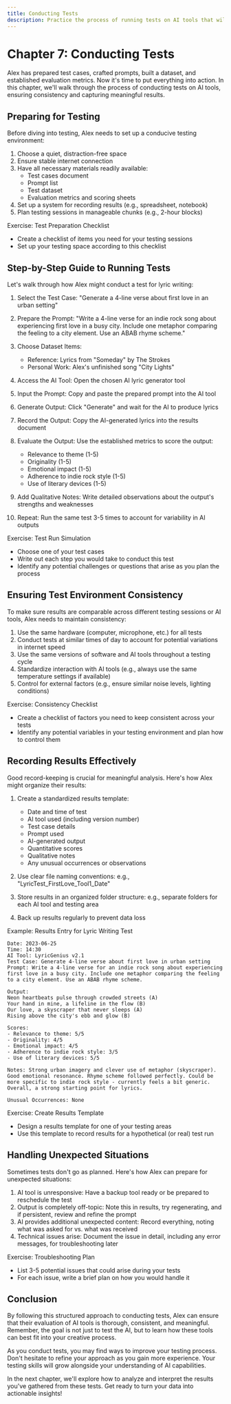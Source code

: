 ```yaml
---
title: Conducting Tests
description: Practice the process of running tests on AI tools that will yield consistent and effective results
---
```


# Chapter 7: Conducting Tests

Alex has prepared test cases, crafted prompts, built a dataset, and established evaluation metrics. Now it's time to put everything into action. In this chapter, we'll walk through the process of conducting tests on AI tools, ensuring consistency and capturing meaningful results.

## Preparing for Testing

Before diving into testing, Alex needs to set up a conducive testing environment:

1. Choose a quiet, distraction-free space
2. Ensure stable internet connection
3. Have all necessary materials readily available:
   - Test cases document
   - Prompt list
   - Test dataset
   - Evaluation metrics and scoring sheets
4. Set up a system for recording results (e.g., spreadsheet, notebook)
5. Plan testing sessions in manageable chunks (e.g., 2-hour blocks)

Exercise: Test Preparation Checklist
- Create a checklist of items you need for your testing sessions
- Set up your testing space according to this checklist

## Step-by-Step Guide to Running Tests

Let's walk through how Alex might conduct a test for lyric writing:

1. Select the Test Case: 
   "Generate a 4-line verse about first love in an urban setting"

2. Prepare the Prompt:
   "Write a 4-line verse for an indie rock song about experiencing first love in a busy city. Include one metaphor comparing the feeling to a city element. Use an ABAB rhyme scheme."

3. Choose Dataset Items:
   - Reference: Lyrics from "Someday" by The Strokes
   - Personal Work: Alex's unfinished song "City Lights"

4. Access the AI Tool:
   Open the chosen AI lyric generator tool

5. Input the Prompt:
   Copy and paste the prepared prompt into the AI tool

6. Generate Output:
   Click "Generate" and wait for the AI to produce lyrics

7. Record the Output:
   Copy the AI-generated lyrics into the results document

8. Evaluate the Output:
   Use the established metrics to score the output:
   - Relevance to theme (1-5)
   - Originality (1-5)
   - Emotional impact (1-5)
   - Adherence to indie rock style (1-5)
   - Use of literary devices (1-5)

9. Add Qualitative Notes:
   Write detailed observations about the output's strengths and weaknesses

10. Repeat:
    Run the same test 3-5 times to account for variability in AI outputs

Exercise: Test Run Simulation
- Choose one of your test cases
- Write out each step you would take to conduct this test
- Identify any potential challenges or questions that arise as you plan the process

## Ensuring Test Environment Consistency

To make sure results are comparable across different testing sessions or AI tools, Alex needs to maintain consistency:

1. Use the same hardware (computer, microphone, etc.) for all tests
2. Conduct tests at similar times of day to account for potential variations in internet speed
3. Use the same versions of software and AI tools throughout a testing cycle
4. Standardize interaction with AI tools (e.g., always use the same temperature settings if available)
5. Control for external factors (e.g., ensure similar noise levels, lighting conditions)

Exercise: Consistency Checklist
- Create a checklist of factors you need to keep consistent across your tests
- Identify any potential variables in your testing environment and plan how to control them

## Recording Results Effectively

Good record-keeping is crucial for meaningful analysis. Here's how Alex might organize their results:

1. Create a standardized results template:
   - Date and time of test
   - AI tool used (including version number)
   - Test case details
   - Prompt used
   - AI-generated output
   - Quantitative scores
   - Qualitative notes
   - Any unusual occurrences or observations

2. Use clear file naming conventions:
   e.g., "LyricTest_FirstLove_Tool1_Date"

3. Store results in an organized folder structure:
   e.g., separate folders for each AI tool and testing area

4. Back up results regularly to prevent data loss

Example: Results Entry for Lyric Writing Test

```
Date: 2023-06-25
Time: 14:30
AI Tool: LyricGenius v2.1
Test Case: Generate 4-line verse about first love in urban setting
Prompt: Write a 4-line verse for an indie rock song about experiencing first love in a busy city. Include one metaphor comparing the feeling to a city element. Use an ABAB rhyme scheme.

Output:
Neon heartbeats pulse through crowded streets (A)
Your hand in mine, a lifeline in the flow (B)
Our love, a skyscraper that never sleeps (A)
Rising above the city's ebb and glow (B)

Scores:
- Relevance to theme: 5/5
- Originality: 4/5
- Emotional impact: 4/5
- Adherence to indie rock style: 3/5
- Use of literary devices: 5/5

Notes: Strong urban imagery and clever use of metaphor (skyscraper). Good emotional resonance. Rhyme scheme followed perfectly. Could be more specific to indie rock style - currently feels a bit generic. Overall, a strong starting point for lyrics.

Unusual Occurrences: None
```

Exercise: Create Results Template
- Design a results template for one of your testing areas
- Use this template to record results for a hypothetical (or real) test run

## Handling Unexpected Situations

Sometimes tests don't go as planned. Here's how Alex can prepare for unexpected situations:

1. AI tool is unresponsive: Have a backup tool ready or be prepared to reschedule the test
2. Output is completely off-topic: Note this in results, try regenerating, and if persistent, review and refine the prompt
3. AI provides additional unexpected content: Record everything, noting what was asked for vs. what was received
4. Technical issues arise: Document the issue in detail, including any error messages, for troubleshooting later

Exercise: Troubleshooting Plan
- List 3-5 potential issues that could arise during your tests
- For each issue, write a brief plan on how you would handle it

## Conclusion

By following this structured approach to conducting tests, Alex can ensure that their evaluation of AI tools is thorough, consistent, and meaningful. Remember, the goal is not just to test the AI, but to learn how these tools can best fit into your creative process.

As you conduct tests, you may find ways to improve your testing process. Don't hesitate to refine your approach as you gain more experience. Your testing skills will grow alongside your understanding of AI capabilities.

In the next chapter, we'll explore how to analyze and interpret the results you've gathered from these tests. Get ready to turn your data into actionable insights!
